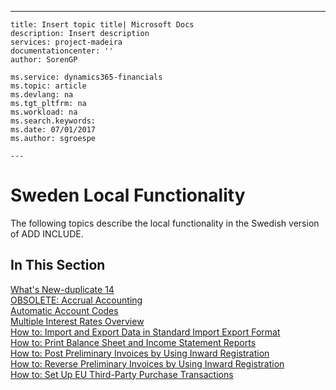 ---
    title: Insert topic title| Microsoft Docs
    description: Insert description
    services: project-madeira
    documentationcenter: ''
    author: SorenGP

    ms.service: dynamics365-financials
    ms.topic: article
    ms.devlang: na
    ms.tgt_pltfrm: na
    ms.workload: na
    ms.search.keywords:
    ms.date: 07/01/2017
    ms.author: sgroespe

    ---
# Sweden Local Functionality
The following topics describe the local functionality in the Swedish version of ADD INCLUDE<!--[!INCLUDE[navnow](../../includes/navnow_md.md)]-->.  
  
## In This Section  
 [What's New-duplicate 14](../FullExperience/what-s-new-duplicate-14.md)  
  [OBSOLETE: Accrual Accounting](../FullExperience/OBSOLETE:%20Accrual%20Accounting.md)  
  [Automatic Account Codes](../FullExperience/automatic-account-codes.md)  
  [Multiple Interest Rates Overview](../FullExperience/multiple-interest-rates-overview.md)  
  [How to: Import and Export Data in Standard Import Export Format](../FullExperience/how-to-import-and-export-data-in-standard-import-export-format.md)  
  [How to: Print Balance Sheet and Income Statement Reports](../FullExperience/how-to-print-balance-sheet-and-income-statement-reports.md)  
  [How to: Post Preliminary Invoices by Using Inward Registration](../FullExperience/how-to-post-preliminary-invoices-by-using-inward-registration.md)  
  [How to: Reverse Preliminary Invoices by Using Inward Registration](../FullExperience/how-to-reverse-preliminary-invoices-by-using-inward-registration.md)  
  [How to: Set Up EU Third-Party Purchase Transactions](../FullExperience/how-to-set-up-eu-third-party-purchase-transactions.md)